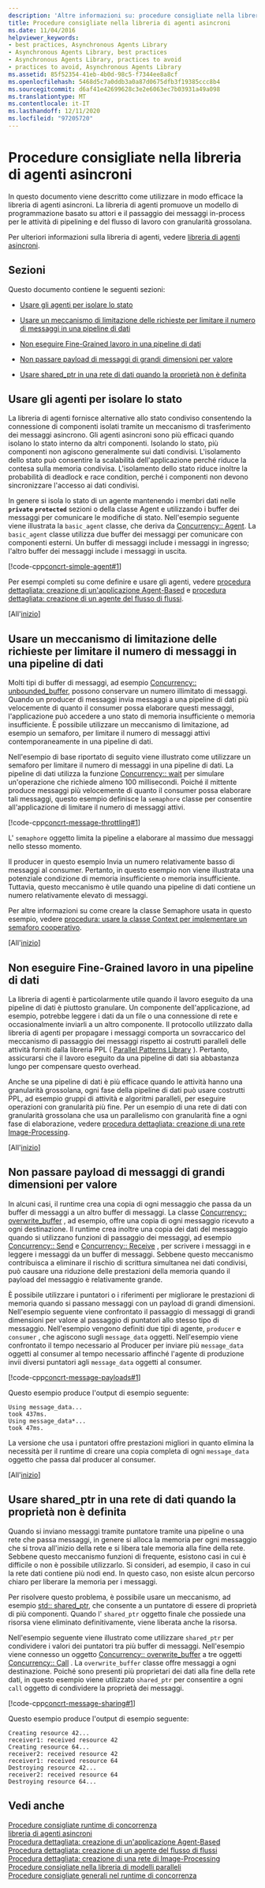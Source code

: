 ```yaml
---
description: 'Altre informazioni su: procedure consigliate nella libreria di agenti asincroni'
title: Procedure consigliate nella libreria di agenti asincroni
ms.date: 11/04/2016
helpviewer_keywords:
- best practices, Asynchronous Agents Library
- Asynchronous Agents Library, best practices
- Asynchronous Agents Library, practices to avoid
- practices to avoid, Asynchronous Agents Library
ms.assetid: 85f52354-41eb-4b0d-98c5-f7344ee8a8cf
ms.openlocfilehash: 5468d5c7a0ddb3a0a87d0675dfb3f19385ccc8b4
ms.sourcegitcommit: d6af41e42699628c3e2e6063ec7b03931a49a098
ms.translationtype: MT
ms.contentlocale: it-IT
ms.lasthandoff: 12/11/2020
ms.locfileid: "97205720"
---
```

# <a name="best-practices-in-the-asynchronous-agents-library"></a>Procedure consigliate nella libreria di agenti asincroni

In questo documento viene descritto come utilizzare in modo efficace la libreria di agenti asincroni. La libreria di agenti promuove un modello di programmazione basato su attori e il passaggio dei messaggi in-process per le attività di pipelining e del flusso di lavoro con granularità grossolana.

Per ulteriori informazioni sulla libreria di agenti, vedere [libreria di agenti asincroni](../../parallel/concrt/asynchronous-agents-library.md).

## <a name="sections"></a><a name="top"></a> Sezioni

Questo documento contiene le seguenti sezioni:

- [Usare gli agenti per isolare lo stato](#isolation)

- [Usare un meccanismo di limitazione delle richieste per limitare il numero di messaggi in una pipeline di dati](#throttling)

- [Non eseguire Fine-Grained lavoro in una pipeline di dati](#fine-grained)

- [Non passare payload di messaggi di grandi dimensioni per valore](#large-payloads)

- [Usare shared_ptr in una rete di dati quando la proprietà non è definita](#ownership)

## <a name="use-agents-to-isolate-state"></a><a name="isolation"></a> Usare gli agenti per isolare lo stato

La libreria di agenti fornisce alternative allo stato condiviso consentendo la connessione di componenti isolati tramite un meccanismo di trasferimento dei messaggi asincrono. Gli agenti asincroni sono più efficaci quando isolano lo stato interno da altri componenti. Isolando lo stato, più componenti non agiscono generalmente sui dati condivisi. L'isolamento dello stato può consentire la scalabilità dell'applicazione perché riduce la contesa sulla memoria condivisa. L'isolamento dello stato riduce inoltre la probabilità di deadlock e race condition, perché i componenti non devono sincronizzare l'accesso ai dati condivisi.

In genere si isola lo stato di un agente mantenendo i membri dati nelle **`private`** **`protected`** sezioni o della classe Agent e utilizzando i buffer dei messaggi per comunicare le modifiche di stato. Nell'esempio seguente viene illustrata la `basic_agent` classe, che deriva da [Concurrency:: Agent](../../parallel/concrt/reference/agent-class.md). La `basic_agent` classe utilizza due buffer dei messaggi per comunicare con componenti esterni. Un buffer di messaggi include i messaggi in ingresso; l'altro buffer dei messaggi include i messaggi in uscita.

[!code-cpp[concrt-simple-agent#1](../../parallel/concrt/codesnippet/cpp/best-practices-in-the-asynchronous-agents-library_1.cpp)]

Per esempi completi su come definire e usare gli agenti, vedere [procedura dettagliata: creazione di un'applicazione Agent-Based](../../parallel/concrt/walkthrough-creating-an-agent-based-application.md) e [procedura dettagliata: creazione di un agente del flusso di flussi](../../parallel/concrt/walkthrough-creating-a-dataflow-agent.md).

[All'[inizio](#top)]

## <a name="use-a-throttling-mechanism-to-limit-the-number-of-messages-in-a-data-pipeline"></a><a name="throttling"></a> Usare un meccanismo di limitazione delle richieste per limitare il numero di messaggi in una pipeline di dati

Molti tipi di buffer di messaggi, ad esempio [Concurrency:: unbounded_buffer](reference/unbounded-buffer-class.md), possono conservare un numero illimitato di messaggi. Quando un producer di messaggi invia messaggi a una pipeline di dati più velocemente di quanto il consumer possa elaborare questi messaggi, l'applicazione può accedere a uno stato di memoria insufficiente o memoria insufficiente. È possibile utilizzare un meccanismo di limitazione, ad esempio un semaforo, per limitare il numero di messaggi attivi contemporaneamente in una pipeline di dati.

Nell'esempio di base riportato di seguito viene illustrato come utilizzare un semaforo per limitare il numero di messaggi in una pipeline di dati. La pipeline di dati utilizza la funzione [Concurrency:: wait](reference/concurrency-namespace-functions.md#wait) per simulare un'operazione che richiede almeno 100 millisecondi. Poiché il mittente produce messaggi più velocemente di quanto il consumer possa elaborare tali messaggi, questo esempio definisce la `semaphore` classe per consentire all'applicazione di limitare il numero di messaggi attivi.

[!code-cpp[concrt-message-throttling#1](../../parallel/concrt/codesnippet/cpp/best-practices-in-the-asynchronous-agents-library_2.cpp)]

L' `semaphore` oggetto limita la pipeline a elaborare al massimo due messaggi nello stesso momento.

Il producer in questo esempio Invia un numero relativamente basso di messaggi al consumer. Pertanto, in questo esempio non viene illustrata una potenziale condizione di memoria insufficiente o memoria insufficiente. Tuttavia, questo meccanismo è utile quando una pipeline di dati contiene un numero relativamente elevato di messaggi.

Per altre informazioni su come creare la classe Semaphore usata in questo esempio, vedere [procedura: usare la classe Context per implementare un semaforo cooperativo](../../parallel/concrt/how-to-use-the-context-class-to-implement-a-cooperative-semaphore.md).

[All'[inizio](#top)]

## <a name="do-not-perform-fine-grained-work-in-a-data-pipeline"></a><a name="fine-grained"></a> Non eseguire Fine-Grained lavoro in una pipeline di dati

La libreria di agenti è particolarmente utile quando il lavoro eseguito da una pipeline di dati è piuttosto granulare. Un componente dell'applicazione, ad esempio, potrebbe leggere i dati da un file o una connessione di rete e occasionalmente inviarli a un altro componente. Il protocollo utilizzato dalla libreria di agenti per propagare i messaggi comporta un sovraccarico del meccanismo di passaggio dei messaggi rispetto ai costrutti paralleli delle attività forniti dalla libreria PPL ( [Parallel Patterns Library](../../parallel/concrt/parallel-patterns-library-ppl.md) ). Pertanto, assicurarsi che il lavoro eseguito da una pipeline di dati sia abbastanza lungo per compensare questo overhead.

Anche se una pipeline di dati è più efficace quando le attività hanno una granularità grossolana, ogni fase della pipeline di dati può usare costrutti PPL, ad esempio gruppi di attività e algoritmi paralleli, per eseguire operazioni con granularità più fine. Per un esempio di una rete di dati con granularità grossolana che usa un parallelismo con granularità fine a ogni fase di elaborazione, vedere [procedura dettagliata: creazione di una rete Image-Processing](../../parallel/concrt/walkthrough-creating-an-image-processing-network.md).

[All'[inizio](#top)]

## <a name="do-not-pass-large-message-payloads-by-value"></a><a name="large-payloads"></a> Non passare payload di messaggi di grandi dimensioni per valore

In alcuni casi, il runtime crea una copia di ogni messaggio che passa da un buffer di messaggi a un altro buffer di messaggi. La classe [Concurrency:: overwrite_buffer](../../parallel/concrt/reference/overwrite-buffer-class.md) , ad esempio, offre una copia di ogni messaggio ricevuto a ogni destinazione. Il runtime crea inoltre una copia dei dati del messaggio quando si utilizzano funzioni di passaggio dei messaggi, ad esempio [Concurrency:: Send](reference/concurrency-namespace-functions.md#send) e [Concurrency:: Receive](reference/concurrency-namespace-functions.md#receive) , per scrivere i messaggi in e leggere i messaggi da un buffer di messaggi. Sebbene questo meccanismo contribuisca a eliminare il rischio di scrittura simultanea nei dati condivisi, può causare una riduzione delle prestazioni della memoria quando il payload del messaggio è relativamente grande.

È possibile utilizzare i puntatori o i riferimenti per migliorare le prestazioni di memoria quando si passano messaggi con un payload di grandi dimensioni. Nell'esempio seguente viene confrontato il passaggio di messaggi di grandi dimensioni per valore al passaggio di puntatori allo stesso tipo di messaggio. Nell'esempio vengono definiti due tipi di agente, `producer` e `consumer` , che agiscono sugli `message_data` oggetti. Nell'esempio viene confrontato il tempo necessario al Producer per inviare più `message_data` oggetti al consumer al tempo necessario affinché l'agente di produzione invii diversi puntatori agli `message_data` oggetti al consumer.

[!code-cpp[concrt-message-payloads#1](../../parallel/concrt/codesnippet/cpp/best-practices-in-the-asynchronous-agents-library_3.cpp)]

Questo esempio produce l'output di esempio seguente:

```Output
Using message_data...
took 437ms.
Using message_data*...
took 47ms.
```

La versione che usa i puntatori offre prestazioni migliori in quanto elimina la necessità per il runtime di creare una copia completa di ogni `message_data` oggetto che passa dal producer al consumer.

[All'[inizio](#top)]

## <a name="use-shared_ptr-in-a-data-network-when-ownership-is-undefined"></a><a name="ownership"></a> Usare shared_ptr in una rete di dati quando la proprietà non è definita

Quando si inviano messaggi tramite puntatore tramite una pipeline o una rete che passa messaggi, in genere si alloca la memoria per ogni messaggio che si trova all'inizio della rete e si libera tale memoria alla fine della rete. Sebbene questo meccanismo funzioni di frequente, esistono casi in cui è difficile o non è possibile utilizzarlo. Si consideri, ad esempio, il caso in cui la rete dati contiene più nodi end. In questo caso, non esiste alcun percorso chiaro per liberare la memoria per i messaggi.

Per risolvere questo problema, è possibile usare un meccanismo, ad esempio [std:: shared_ptr](../../standard-library/shared-ptr-class.md), che consente a un puntatore di essere di proprietà di più componenti. Quando l' `shared_ptr` oggetto finale che possiede una risorsa viene eliminato definitivamente, viene liberata anche la risorsa.

Nell'esempio seguente viene illustrato come utilizzare `shared_ptr` per condividere i valori dei puntatori tra più buffer di messaggi. Nell'esempio viene connesso un oggetto [Concurrency:: overwrite_buffer](../../parallel/concrt/reference/overwrite-buffer-class.md) a tre oggetti [Concurrency:: Call](../../parallel/concrt/reference/call-class.md) . La `overwrite_buffer` classe offre messaggi a ogni destinazione. Poiché sono presenti più proprietari dei dati alla fine della rete dati, in questo esempio viene utilizzato `shared_ptr` per consentire a ogni `call` oggetto di condividere la proprietà dei messaggi.

[!code-cpp[concrt-message-sharing#1](../../parallel/concrt/codesnippet/cpp/best-practices-in-the-asynchronous-agents-library_4.cpp)]

Questo esempio produce l'output di esempio seguente:

```Output
Creating resource 42...
receiver1: received resource 42
Creating resource 64...
receiver2: received resource 42
receiver1: received resource 64
Destroying resource 42...
receiver2: received resource 64
Destroying resource 64...
```

## <a name="see-also"></a>Vedi anche

[Procedure consigliate runtime di concorrenza](../../parallel/concrt/concurrency-runtime-best-practices.md)<br/>
[libreria di agenti asincroni](../../parallel/concrt/asynchronous-agents-library.md)<br/>
[Procedura dettagliata: creazione di un'applicazione Agent-Based](../../parallel/concrt/walkthrough-creating-an-agent-based-application.md)<br/>
[Procedura dettagliata: creazione di un agente del flusso di flussi](../../parallel/concrt/walkthrough-creating-a-dataflow-agent.md)<br/>
[Procedura dettagliata: creazione di una rete di Image-Processing](../../parallel/concrt/walkthrough-creating-an-image-processing-network.md)<br/>
[Procedure consigliate nella libreria di modelli paralleli](../../parallel/concrt/best-practices-in-the-parallel-patterns-library.md)<br/>
[Procedure consigliate generali nel runtime di concorrenza](../../parallel/concrt/general-best-practices-in-the-concurrency-runtime.md)
